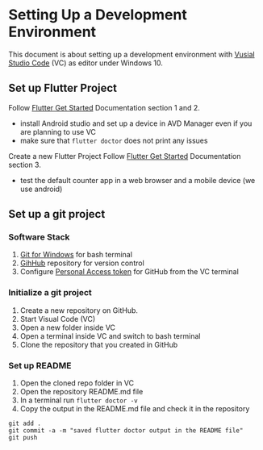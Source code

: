 # Setting Up a Development Environment

This document is about setting up a development environment with [Vusial Studio Code](https://code.visualstudio.com/) (VC) as editor under Windows 10. 

## Set up Flutter Project
Follow [Flutter Get Started](https://flutter.dev/docs/get-started/install) Documentation section 1 and 2.
- install Android studio and set up a device in AVD Manager even if you are planning to use VC
- make sure that ```flutter doctor``` does not print any issues

Create a new Flutter Project
Follow [Flutter Get Started](https://flutter.dev/docs/get-started/install) Documentation section 3.
- test the default counter app in a web browser and a mobile device (we use android)

## Set up a git project
### Software Stack
1. [Git for Windows](https://gitforwindows.org/) for bash terminal
1. [GihHub](https://github.com/) repository for version control
1. Configure [Personal Access token](https://docs.github.com/en/authentication/keeping-your-account-and-data-secure/creating-a-personal-access-token) for GitHub from the VC terminal

### Initialize a git project
1. Create a new repository on GitHub.  
1. Start Visual Code (VC)
1. Open a new folder inside VC
1. Open a terminal inside VC and switch to bash terminal
1. Clone the repository that you created in GitHub

### Set up README
1. Open the cloned repo folder in VC
1. Open the repository README.md file
1. In a terminal run ```flutter doctor -v``` 
1. Copy the output in the README.md file and check it in the repository
```
git add .
git commit -a -m "saved flutter doctor output in the README file"
git push
``` 

